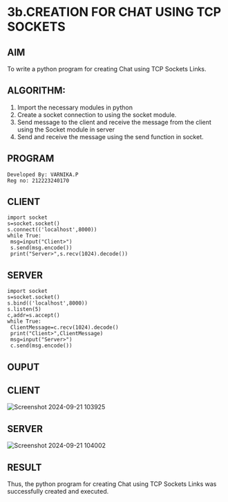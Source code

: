 # 3b.CREATION FOR CHAT USING TCP SOCKETS
## AIM
To write a python program for creating Chat using TCP Sockets Links.
## ALGORITHM:
1. Import the necessary modules in python
2. Create a socket connection to using the socket module.
3. Send message to the client and receive the message from the client using the Socket module in
 server
4. Send and receive the message using the send function in socket.
## PROGRAM
```
Developed By: VARNIKA.P
Reg no: 212223240170
```

## CLIENT
```
import socket
s=socket.socket()
s.connect(('localhost',8000))
while True:
 msg=input("Client>")
 s.send(msg.encode())
 print("Server>",s.recv(1024).decode())
```
## SERVER
```
import socket
s=socket.socket()
s.bind(('localhost',8000))
s.listen(5)
c,addr=s.accept()
while True:
 ClientMessage=c.recv(1024).decode()
 print("Client>",ClientMessage)
 msg=input("Server>")
 c.send(msg.encode())
```
## OUPUT
## CLIENT
![Screenshot 2024-09-21 103925](https://github.com/user-attachments/assets/d9121e64-236f-4808-95d7-67d1dd59d334)

## SERVER
![Screenshot 2024-09-21 104002](https://github.com/user-attachments/assets/3ea4dbdb-e1a9-463d-b32d-91ade50ca9f1)

## RESULT
Thus, the python program for creating Chat using TCP Sockets Links was successfully 
created and executed.
